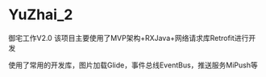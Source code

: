 # YuZhai_2
御宅工作V2.0
该项目主要使用了MVP架构+RXJava+网络请求库Retrofit进行开发

使用了常用的开发库，图片加载Glide，事件总线EventBus，推送服务MiPush等

